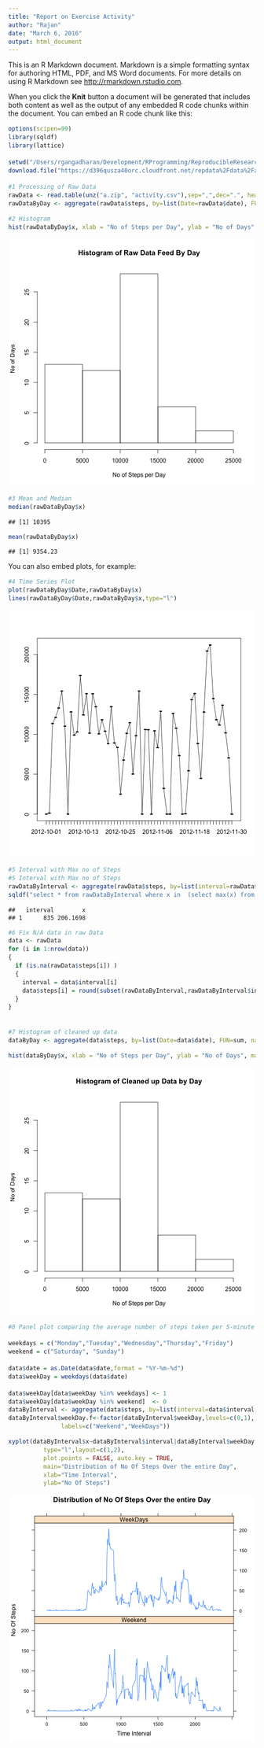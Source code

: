 ```yaml
---
title: "Report on Exercise Activity"
author: "Rajan"
date: "March 6, 2016"
output: html_document
---
```


This is an R Markdown document. Markdown is a simple formatting syntax for authoring HTML, PDF, and MS Word documents. For more details on using R Markdown see <http://rmarkdown.rstudio.com>.

When you click the **Knit** button a document will be generated that includes both content as well as the output of any embedded R code chunks within the document. You can embed an R code chunk like this:


```r
options(scipen=99)
library(sqldf)
library(lattice) 

setwd("/Users/rgangadharan/Development/RProgramming/ReproducibleResearch/RepData_PeerAssessment1-master/RepData_PeerAssessment1")
download.file("https://d396qusza40orc.cloudfront.net/repdata%2Fdata%2Factivity.zip",method="curl",destfile="a.zip")

#1 Processing of Raw Data
rawData <- read.table(unz("a.zip", "activity.csv"),sep=",",dec=".", header = TRUE)
rawDataByDay <- aggregate(rawData$steps, by=list(Date=rawData$date), FUN=sum, na.rm=TRUE)
```


```r
#2 Histogram
hist(rawDataByDay$x, xlab = "No of Steps per Day", ylab = "No of Days", main = "Histogram of Raw Data Feed By Day")
```

![plot of chunk HistStepsByDay](figure/HistStepsByDay-1.png)


```r
#3 Mean and Median
median(rawDataByDay$x)
```

```
## [1] 10395
```

```r
mean(rawDataByDay$x)
```

```
## [1] 9354.23
```

You can also embed plots, for example:


```r
#4 Time Series Plot
plot(rawDataByDay$Date,rawDataByDay$x)
lines(rawDataByDay$Date,rawDataByDay$x,type="l")
```

![plot of chunk TimeSeriesByDay](figure/TimeSeriesByDay-1.png)


```r
#5 Interval with Max no of Steps
#5 Interval with Max no of Steps
rawDataByInterval <- aggregate(rawData$steps, by=list(interval=rawData$interval), FUN=mean, na.rm=TRUE)
sqldf("select * from rawDataByInterval where x in  (select max(x) from rawDataByInterval)")
```

```
##   interval        x
## 1      835 206.1698
```

```r
#6 Fix N/A data in raw Data
data <- rawData
for (i in 1:nrow(data))
{
  if (is.na(rawData$steps[i]) ) 
  {
    interval = data$interval[i]
    data$steps[i] = round(subset(rawDataByInterval,rawDataByInterval$interval==interval)$x[1])
  }
}


#7 Histogram of cleaned up data
dataByDay <- aggregate(data$steps, by=list(Date=data$date), FUN=sum, na.rm=TRUE)
```


```r
hist(dataByDay$x, xlab = "No of Steps per Day", ylab = "No of Days", main ="Histogram of Cleaned up Data by Day")
```

![plot of chunk HistNoOfStepsPerDay](figure/HistNoOfStepsPerDay-1.png)



```r
#8 Panel plot comparing the average number of steps taken per 5-minute interval across weekdays and weekends

weekdays = c("Monday","Tuesday","Wednesday","Thursday","Friday")
weekend = c("Saturday", "Sunday")

data$date = as.Date(data$date,format = "%Y-%m-%d")
data$weekDay = weekdays(data$date)

data$weekDay[data$weekDay %in% weekdays] <- 1
data$weekDay[data$weekDay %in% weekend]  <- 0
dataByInterval <- aggregate(data$steps, by=list(interval=data$interval,weekDay=data$weekDay), FUN=mean, na.rm=TRUE)
dataByInterval$weekDay.f<-factor(dataByInterval$weekDay,levels=c(0,1),
               labels=c("Weekend","WeekDays"))
```


```r
xyplot(dataByInterval$x~dataByInterval$interval|dataByInterval$weekDay.f,
          type="l",layout=c(1,2),
          plot.points = FALSE, auto.key = TRUE,
          main="Distribution of No Of Steps Over the entire Day",
          xlab="Time Interval",
          ylab="No Of Steps")
```

![plot of chunk TimeSeriesByWeekDayWeekEnd](figure/TimeSeriesByWeekDayWeekEnd-1.png)
